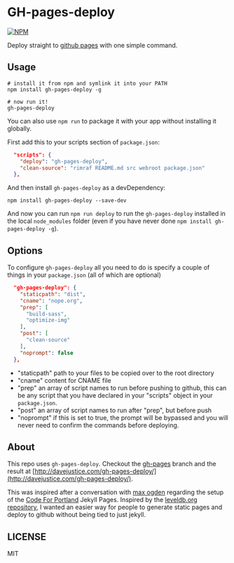# GH-pages-deploy

[![NPM](https://nodei.co/npm/gh-pages-deploy.png?downloads=true)](https://npmjs.org/package/gh-pages-deploy)

Deploy straight to [github pages](https://pages.github.com/) with one simple command.

## Usage

```
# install it from npm and symlink it into your PATH
npm install gh-pages-deploy -g

# now run it!
gh-pages-deploy
```

You can also use `npm run` to package it with your app without installing it globally.

First add this to your scripts section of `package.json`:

```JSON
  "scripts": {
    "deploy": "gh-pages-deploy",
    "clean-source": "rimraf README.md src webroot package.json"
  },
```

And then install `gh-pages-deploy` as a devDependency:

```
npm install gh-pages-deploy --save-dev
```

And now you can run `npm run deploy` to run the `gh-pages-deploy` installed in the local `node_modules` folder (even if you have never done `npm install gh-pages-deploy -g`).

## Options

To configure `gh-pages-deploy` all you need to do is specify a couple of things in your `package.json` (all of which are optional)

``` JSON
  "gh-pages-deploy": {
    "staticpath": "dist",
    "cname": "nope.org",
    "prep": [
      "build-sass",
      "optimize-img"
    ],
    "post": [
      "clean-source"
    ],
    "noprompt": false
  },

```

* "staticpath" path to your files to be copied over to the root directory
* "cname" content for CNAME file
* "prep" an array of script names to run before pushing to github, this can be
any script that you have declared in your "scripts" object in your `package.json`.
* "post" an array of script names to run after "prep", but before push
* "noprompt" if this is set to true, the prompt will be bypassed and you will never
need to confirm the commands before deploying.

## About

This repo uses `gh-pages-deploy`. Checkout the [gh-pages](https://github.com/meandavejustice/gh-pages-deploy/tree/gh-pages)
branch and the result at [http://davejustice.com/gh-pages-deploy/](http://davejustice.com/gh-pages-deploy/).


This was inspired after a conversation with [max ogden](https://github.com/maxogden) regarding the setup of
the [Code For Portland](http://www.codeforportland.org/) Jekyll Pages. Inspired by the [
leveldb.org repository](https://github.com/Level/leveldb.org/blob/master/package.json#L13), I
wanted an easier way for people to generate static pages and deploy to github without
being tied to just jekyll.

## LICENSE

MIT


